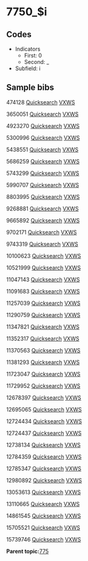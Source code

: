 # 7750\_$i

## Codes

-   Indicators
    -   First: 0
    -   Second: \_
-   Subfield: i

## Sample bibs

474128 [Quicksearch](https://search.library.yale.edu/catalog/474128) [VXWS](http://prodorbis.library.yale.edu:7014/vxws/GetHoldingsService?bibId=474128)

3650051 [Quicksearch](https://search.library.yale.edu/catalog/3650051) [VXWS](http://prodorbis.library.yale.edu:7014/vxws/GetHoldingsService?bibId=3650051)

4923270 [Quicksearch](https://search.library.yale.edu/catalog/4923270) [VXWS](http://prodorbis.library.yale.edu:7014/vxws/GetHoldingsService?bibId=4923270)

5300996 [Quicksearch](https://search.library.yale.edu/catalog/5300996) [VXWS](http://prodorbis.library.yale.edu:7014/vxws/GetHoldingsService?bibId=5300996)

5438551 [Quicksearch](https://search.library.yale.edu/catalog/5438551) [VXWS](http://prodorbis.library.yale.edu:7014/vxws/GetHoldingsService?bibId=5438551)

5686259 [Quicksearch](https://search.library.yale.edu/catalog/5686259) [VXWS](http://prodorbis.library.yale.edu:7014/vxws/GetHoldingsService?bibId=5686259)

5743299 [Quicksearch](https://search.library.yale.edu/catalog/5743299) [VXWS](http://prodorbis.library.yale.edu:7014/vxws/GetHoldingsService?bibId=5743299)

5990707 [Quicksearch](https://search.library.yale.edu/catalog/5990707) [VXWS](http://prodorbis.library.yale.edu:7014/vxws/GetHoldingsService?bibId=5990707)

8803995 [Quicksearch](https://search.library.yale.edu/catalog/8803995) [VXWS](http://prodorbis.library.yale.edu:7014/vxws/GetHoldingsService?bibId=8803995)

9268881 [Quicksearch](https://search.library.yale.edu/catalog/9268881) [VXWS](http://prodorbis.library.yale.edu:7014/vxws/GetHoldingsService?bibId=9268881)

9665892 [Quicksearch](https://search.library.yale.edu/catalog/9665892) [VXWS](http://prodorbis.library.yale.edu:7014/vxws/GetHoldingsService?bibId=9665892)

9702171 [Quicksearch](https://search.library.yale.edu/catalog/9702171) [VXWS](http://prodorbis.library.yale.edu:7014/vxws/GetHoldingsService?bibId=9702171)

9743319 [Quicksearch](https://search.library.yale.edu/catalog/9743319) [VXWS](http://prodorbis.library.yale.edu:7014/vxws/GetHoldingsService?bibId=9743319)

10100623 [Quicksearch](https://search.library.yale.edu/catalog/10100623) [VXWS](http://prodorbis.library.yale.edu:7014/vxws/GetHoldingsService?bibId=10100623)

10521999 [Quicksearch](https://search.library.yale.edu/catalog/10521999) [VXWS](http://prodorbis.library.yale.edu:7014/vxws/GetHoldingsService?bibId=10521999)

11047143 [Quicksearch](https://search.library.yale.edu/catalog/11047143) [VXWS](http://prodorbis.library.yale.edu:7014/vxws/GetHoldingsService?bibId=11047143)

11091683 [Quicksearch](https://search.library.yale.edu/catalog/11091683) [VXWS](http://prodorbis.library.yale.edu:7014/vxws/GetHoldingsService?bibId=11091683)

11257039 [Quicksearch](https://search.library.yale.edu/catalog/11257039) [VXWS](http://prodorbis.library.yale.edu:7014/vxws/GetHoldingsService?bibId=11257039)

11290759 [Quicksearch](https://search.library.yale.edu/catalog/11290759) [VXWS](http://prodorbis.library.yale.edu:7014/vxws/GetHoldingsService?bibId=11290759)

11347821 [Quicksearch](https://search.library.yale.edu/catalog/11347821) [VXWS](http://prodorbis.library.yale.edu:7014/vxws/GetHoldingsService?bibId=11347821)

11352317 [Quicksearch](https://search.library.yale.edu/catalog/11352317) [VXWS](http://prodorbis.library.yale.edu:7014/vxws/GetHoldingsService?bibId=11352317)

11370563 [Quicksearch](https://search.library.yale.edu/catalog/11370563) [VXWS](http://prodorbis.library.yale.edu:7014/vxws/GetHoldingsService?bibId=11370563)

11381293 [Quicksearch](https://search.library.yale.edu/catalog/11381293) [VXWS](http://prodorbis.library.yale.edu:7014/vxws/GetHoldingsService?bibId=11381293)

11723047 [Quicksearch](https://search.library.yale.edu/catalog/11723047) [VXWS](http://prodorbis.library.yale.edu:7014/vxws/GetHoldingsService?bibId=11723047)

11729952 [Quicksearch](https://search.library.yale.edu/catalog/11729952) [VXWS](http://prodorbis.library.yale.edu:7014/vxws/GetHoldingsService?bibId=11729952)

12678397 [Quicksearch](https://search.library.yale.edu/catalog/12678397) [VXWS](http://prodorbis.library.yale.edu:7014/vxws/GetHoldingsService?bibId=12678397)

12695065 [Quicksearch](https://search.library.yale.edu/catalog/12695065) [VXWS](http://prodorbis.library.yale.edu:7014/vxws/GetHoldingsService?bibId=12695065)

12724434 [Quicksearch](https://search.library.yale.edu/catalog/12724434) [VXWS](http://prodorbis.library.yale.edu:7014/vxws/GetHoldingsService?bibId=12724434)

12724437 [Quicksearch](https://search.library.yale.edu/catalog/12724437) [VXWS](http://prodorbis.library.yale.edu:7014/vxws/GetHoldingsService?bibId=12724437)

12738134 [Quicksearch](https://search.library.yale.edu/catalog/12738134) [VXWS](http://prodorbis.library.yale.edu:7014/vxws/GetHoldingsService?bibId=12738134)

12784359 [Quicksearch](https://search.library.yale.edu/catalog/12784359) [VXWS](http://prodorbis.library.yale.edu:7014/vxws/GetHoldingsService?bibId=12784359)

12785347 [Quicksearch](https://search.library.yale.edu/catalog/12785347) [VXWS](http://prodorbis.library.yale.edu:7014/vxws/GetHoldingsService?bibId=12785347)

12980892 [Quicksearch](https://search.library.yale.edu/catalog/12980892) [VXWS](http://prodorbis.library.yale.edu:7014/vxws/GetHoldingsService?bibId=12980892)

13053613 [Quicksearch](https://search.library.yale.edu/catalog/13053613) [VXWS](http://prodorbis.library.yale.edu:7014/vxws/GetHoldingsService?bibId=13053613)

13110665 [Quicksearch](https://search.library.yale.edu/catalog/13110665) [VXWS](http://prodorbis.library.yale.edu:7014/vxws/GetHoldingsService?bibId=13110665)

14861545 [Quicksearch](https://search.library.yale.edu/catalog/14861545) [VXWS](http://prodorbis.library.yale.edu:7014/vxws/GetHoldingsService?bibId=14861545)

15705521 [Quicksearch](https://search.library.yale.edu/catalog/15705521) [VXWS](http://prodorbis.library.yale.edu:7014/vxws/GetHoldingsService?bibId=15705521)

15739746 [Quicksearch](https://search.library.yale.edu/catalog/15739746) [VXWS](http://prodorbis.library.yale.edu:7014/vxws/GetHoldingsService?bibId=15739746)

**Parent topic:**[775](../../tags/775/775.md)

